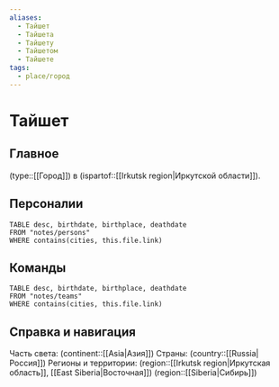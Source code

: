 ```yaml
---
aliases:
  - Тайшет
  - Тайшета
  - Тайшету
  - Тайшетом
  - Тайшете
tags:
  - place/город
---
```

# Тайшет

## Главное

(type::[[Город]]) в (ispartof::[[Irkutsk region|Иркутской области]]). 

## Персоналии

```dataview 
TABLE desc, birthdate, birthplace, deathdate
FROM "notes/persons" 
WHERE contains(cities, this.file.link)
```

## Команды

```dataview 
TABLE desc, birthdate, birthplace, deathdate
FROM "notes/teams" 
WHERE contains(cities, this.file.link)
```

## Справка и навигация

Часть света: (continent::[[Asia|Азия]])
Страны: (country::[[Russia|Россия]])
Регионы и территории: (region::[[Irkutsk region|Иркутская область]], [[East Siberia|Восточная]]) (region::[[Siberia|Сибирь]])
